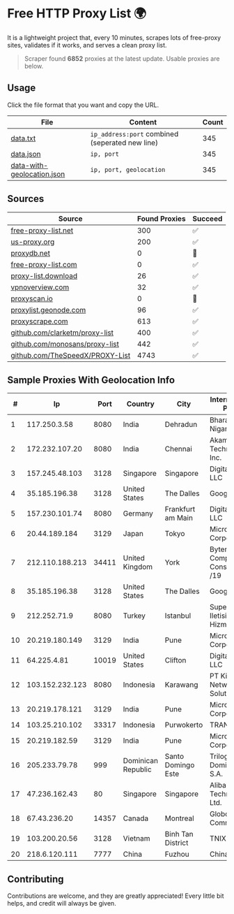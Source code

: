 
# Free HTTP Proxy List 🌍

It is a lightweight project that, every 10 minutes, scrapes lots of free-proxy sites, validates if it works, and serves a clean proxy list.


> Scraper found **6852** proxies at the latest update. Usable proxies are below.

## Usage

Click the file format that you want and copy the URL.


|File|Content|Count|
|----|-------|-----|
|[data.txt](https://raw.githubusercontent.com/themiralay/Proxy-List-World/master/data.txt)|`ip_address:port` combined (seperated new line)|345|
|[data.json](https://raw.githubusercontent.com/themiralay/Proxy-List-World/master/data.json)|`ip, port`|345|
|[data-with-geolocation.json](https://raw.githubusercontent.com/themiralay/Proxy-List-World/master/data-with-geolocation.json)|`ip, port, geolocation`|345|

## Sources

|Source|Found Proxies|Succeed|
|------|-------------|-------|
|[free-proxy-list.net](https://free-proxy-list.net)|300|✅|
|[us-proxy.org](https://www.us-proxy.org)|200|✅|
|[proxydb.net](http://proxydb.net)|0|🚫|
|[free-proxy-list.com](https://free-proxy-list.com/?page=&port=&type%5B%5D=http&type%5B%5D=https&up_time=0&search=Search)|0|✅|
|[proxy-list.download](https://www.proxy-list.download/HTTP)|26|✅|
|[vpnoverview.com](https://vpnoverview.com/privacy/anonymous-browsing/free-proxy-servers)|32|✅|
|[proxyscan.io](https://www.proxyscan.io)|0|🚫|
|[proxylist.geonode.com](https://proxylist.geonode.com/api/proxy-list?limit=300&page=1&sort_by=lastChecked&sort_type=desc&protocols=http,https)|96|✅|
|[proxyscrape.com](https://api.proxyscrape.com/v2/?request=displayproxies&protocol=http&timeout=10000&country=all&ssl=all&anonymity=all)|613|✅|
|[github.com/clarketm/proxy-list](https://raw.githubusercontent.com/clarketm/proxy-list/master/proxy-list-raw.txt)|400|✅|
|[github.com/monosans/proxy-list](https://raw.githubusercontent.com/monosans/proxy-list/main/proxies/http.txt)|442|✅|
|[github.com/TheSpeedX/PROXY-List](https://raw.githubusercontent.com/TheSpeedX/PROXY-List/master/http.txt)|4743|✅|


## Sample Proxies With Geolocation Info

|#|Ip|Port|Country|City|Internet Service Provider|
|-|--|----|-------|----|-------------------------|
|1|117.250.3.58|8080|India|Dehradun|Bharat Sanchar Nigam Ltd|
|2|172.232.107.20|8080|India|Chennai|Akamai Technologies, Inc.|
|3|157.245.48.103|3128|Singapore|Singapore|DigitalOcean, LLC|
|4|35.185.196.38|3128|United States|The Dalles|Google LLC|
|5|157.230.101.74|8080|Germany|Frankfurt am Main|DigitalOcean, LLC|
|6|20.44.189.184|3129|Japan|Tokyo|Microsoft Corporation|
|7|212.110.188.213|34411|United Kingdom|York|Bytemark Computer Consulting Ltd /19|
|8|35.185.196.38|3128|United States|The Dalles|Google LLC|
|9|212.252.71.9|8080|Turkey|Istanbul|Superonline Iletisim Hizmetleri A.S.|
|10|20.219.180.149|3129|India|Pune|Microsoft Corporation|
|11|64.225.4.81|10019|United States|Clifton|DigitalOcean, LLC|
|12|103.152.232.123|8080|Indonesia|Karawang|PT Kingpolah Network Solutions|
|13|20.219.178.121|3129|India|Pune|Microsoft Corporation|
|14|103.25.210.102|33317|Indonesia|Purwokerto|TRANSDATA|
|15|20.219.182.59|3129|India|Pune|Microsoft Corporation|
|16|205.233.79.78|999|Dominican Republic|Santo Domingo Este|Trilogy Dominicana, S.A.|
|17|47.236.162.43|80|Singapore|Singapore|Alibaba (US) Technology Co., Ltd.|
|18|67.43.236.20|14357|Canada|Montreal|GloboTech Communications|
|19|103.200.20.56|3128|Vietnam|Binh Tan District|TNIX|
|20|218.6.120.111|7777|China|Fuzhou|China Telecom|



## Contributing

Contributions are welcome, and they are greatly appreciated! Every
little bit helps, and credit will always be given.

